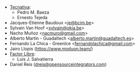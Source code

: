 - [Tecnativa](https://www.tecnativa.com):
  - Pedro M. Baeza
  - Ernesto Tejeda
- Jacques-Etienne Baudoux \<<je@bcim.be>\>
- Sylvain Van Hoof \<<sylvain@okia.be>\>
- Nacho Muñoz \<<nacmuro@gmail.com>\>
- Alberto Martín - Guadaltech \<<alberto.martin@guadaltech.es>\>
- Fernando La Chica - GreenIce \<<fernandolachica@gmail.com>\>
- Jairo Llopis (<https://www.moduon.team/>)
- [Factor Libre](https://factorlibre.com):
  - Luis J. Salvatierra
- Daniel Reis (dreis@opensourceintegrators.com)
